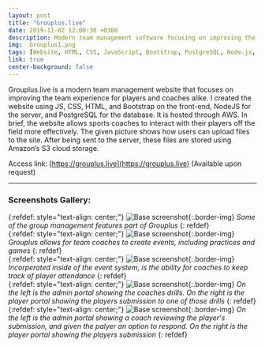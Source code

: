 ```yaml
---
layout: post
title: "Grouplus.live"
date: 2019-11-02 12:00:30 +0300
description: Modern team management software focusing on improving the team experience for players and coaches alike.
img:  Grouplus1.png
tags: [Website, HTML, CSS, JavaScript, Bootstrap, PostgreSQL, Node.js, AWS]
link: true
center-background: false
---
```

 Grouplus.live is a modern team management website that focuses on improving the team experience for players and coaches alike. I created the website  using JS, CSS, HTML, and Bootstrap on the front-end, NodeJS for the server, and PostgreSQL for the database. It is hosted through AWS. In brief, the website allows sports coaches to interact with their players off the field more effectively. The given picture shows how users can upload files to the site. After being sent to the server, these files are stored using Amazon’s S3 cloud storage.

Access link: [https://grouplus.live](https://grouplus.live) (Available upon request)

---

### Screenshots Gallery:

{:refdef: style="text-align: center;"}
![Base screenshot]({{site.baseurl}}/assets/img/Grouplus2.png){:.border-img}
*Some of the group management features part of Grouplus*
{: refdef}
<br />
{:refdef: style="text-align: center;"}
![Base screenshot]({{site.baseurl}}/assets/img/Grouplus3.png){:.border-img}
*Grouplus allows for team coaches to create events, including practices and games*
{: refdef}
<br />
{:refdef: style="text-align: center;"}
![Base screenshot]({{site.baseurl}}/assets/img/Grouplus4.png){:.border-img}
*Incorperated inside of the event system, is the ability for coaches to keep track of player attendance*
{: refdef}
<br />
{:refdef: style="text-align: center;"}
![Base screenshot]({{site.baseurl}}/assets/img/Grouplus5.png){:.border-img}
*On the left is the admin portal showing the coaches drills. On the right is the player portal showing the players submission to one of those drills*
{: refdef}
<br />
{:refdef: style="text-align: center;"}
![Base screenshot]({{site.baseurl}}/assets/img/Grouplus6.png){:.border-img}
*On the left is the admin portal showing a coach reviewing the player's submission, and given the palyer an option to respond. On the right is the player portal showing the players submission*
{: refdef}